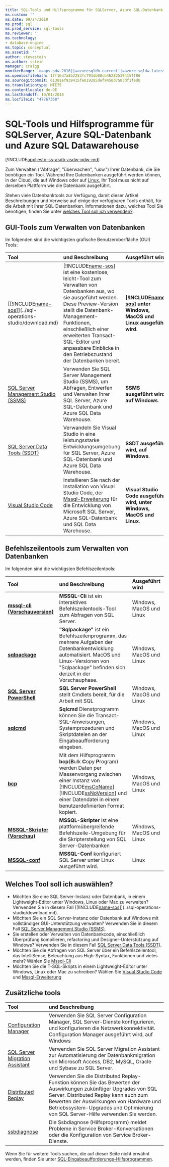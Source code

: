 ```yaml
---
title: SQL-Tools und Hilfsprogramme für SQLServer, Azure SQL-Datenbank und Azure SQL Datawarehouse | Microsoft-Dokumentation
ms.custom: ''
ms.date: 09/24/2018
ms.prod: sql
ms.prod_service: sql-tools
ms.reviewer: ''
ms.technology:
- database-engine
ms.topic: conceptual
ms.assetid: ''
author: stevestein
ms.author: sstein
manager: craigg
monikerRange: '>=aps-pdw-2016||=azuresqldb-current||=azure-sqldw-latest||>=sql-server-2016||=sqlallproducts-allversions||>=sql-server-linux-2017'
ms.openlocfilehash: 1ff16d7a8b2253fc793db00cb46282539415ff86
ms.sourcegitcommit: 61381ef939415fe019285def9450d7583df1fed0
ms.translationtype: MTE75
ms.contentlocale: de-DE
ms.lasthandoff: 10/01/2018
ms.locfileid: "47767368"
---
```

# <a name="sql-tools-and-utilities-for-sql-server-azure-sql-database-and-azure-sql-data-warehouse"></a>SQL-Tools und Hilfsprogramme für SQLServer, Azure SQL-Datenbank und Azure SQL Datawarehouse
[!INCLUDE[appliesto-ss-asdb-asdw-pdw-md](../includes/appliesto-ss-asdb-asdw-pdw-md.md)]

Zum Verwalten ("Abfrage", "überwachen", "usw.") Ihrer Datenbank, die Sie benötigen ein Tool. Während Ihre Datenbanken ausgeführt werden können, in der Cloud, die auf Windows oder auf [Linux](../linux/sql-server-linux-overview.md), Ihr Tool muss nicht auf derselben Plattform wie die Datenbank ausgeführt. 

Stehen viele Datenbanktools zur Verfügung, damit dieser Artikel Beschreibungen und Verweise auf einige der verfügbaren Tools enthält, für die Arbeit mit Ihrer SQL-Datenbanken. Informationen dazu, welches Tool Sie benötigen, finden Sie unter [welches Tool soll ich verwenden?](#which-tool-should-i-choose).


## <a name="gui-tools-to-manage-databases"></a>GUI-Tools zum Verwalten von Datenbanken  

Im folgenden sind die wichtigsten grafische Benutzeroberfläche (GUI) Tools:

| Tool | und Beschreibung | Ausgeführt wird |
|:--|:--|:--|
| [[!INCLUDE[name-sos](../includes/name-sos.md)]](../sql-operations-studio/download.md) | [!INCLUDE[name-sos](../includes/name-sos-short.md)] ist eine kostenlose, leicht-Tool zum Verwalten von Datenbanken aus, wo sie ausgeführt werden. Diese Preview-Version stellt die Datenbank-Management-Funktionen, einschließlich einer erweiterten Transact-SQL-Editor und anpassbare Einblicke in den Betriebszustand der Datenbanken bereit. | **[!INCLUDE[name-sos](../includes/name-sos-short.md)] unter Windows, MacOS und Linux ausgeführt wird**.|
| [SQL Server Management Studio (SSMS)](../ssms/download-sql-server-management-studio-ssms.md) | Verwenden Sie SQL Server Management Studio (SSMS), um Abfragen, Entwerfen und Verwalten Ihrer SQL Server, Azure SQL-Datenbank und Azure SQL Data Warehouse. | **SSMS ausgeführt wird, auf Windows**.|
| [SQL Server Data Tools (SSDT)](../ssdt/download-sql-server-data-tools-ssdt.md) | Verwandeln Sie Visual Studio in eine leistungsstarke Entwicklungsumgebung für SQL Server, Azure SQL-Datenbank und Azure SQL Data Warehouse.| **SSDT ausgeführt wird, auf Windows**.|
| [Visual Studio Code](https://code.visualstudio.com/)| Installieren Sie nach der Installation von Visual Studio Code, der [Mssql-Erweiterung](https://marketplace.visualstudio.com/items?itemName=ms-mssql.mssql) für die Entwicklung von Microsoft SQL Server, Azure SQL-Datenbank und SQL Data Warehouse.| **Visual Studio Code ausgeführt wird, unter Windows, MacOS und Linux**.|


## <a name="command-line-tools-to-manage-databases"></a>Befehlszeilentools zum Verwalten von Datenbanken

Im folgenden sind die wichtigsten Befehlszeilentools:

| Tool | und Beschreibung | Ausgeführt wird |
|:--|:--|:--|
|[**mssql-cli (Vorschauversion)**](mssql-cli.md)|**MSSQL-Cli** ist ein interaktives Befehlszeilentools-Tool zum Abfragen von SQL Server. | Windows, MacOS und Linux|
| [**sqlpackage**](sqlpackage.md) |**"Sqlpackage"** ist ein Befehlszeilenprogramm, das mehrere Aufgaben der Datenbankentwicklung automatisiert. MacOS und Linux-Versionen von "Sqlpackage" befinden sich derzeit in der Vorschauphase. | Windows, MacOS und Linux|
|[**SQL Server PowerShell**](../powershell/sql-server-powershell.md)| **SQL Server PowerShell** stellt Cmdlets bereit, für die Arbeit mit SQL| Windows, MacOS und Linux|
| [**sqlcmd**](sqlcmd-utility.md) |**Sqlcmd** Dienstprogramm können Sie die Transact-SQL-Anweisungen, Systemprozeduren und Skriptdateien an der Eingabeaufforderung eingeben. | Windows, MacOS und Linux|
|[**bcp**](../2014/tools/bcp-utility.md)|Mit dem Hilfsprogramm **bcp**(**B**ulk **C**opy **P**rogram) werden Daten per Massenvorgang zwischen einer Instanz von [!INCLUDE[msCoName](../includes/msconame-md.md)] [!INCLUDE[ssNoVersion](../includes/ssnoversion-md.md)] und einer Datendatei in einem benutzerdefinierten Format kopiert.|Windows, MacOS und Linux|
|[**MSSQL-Skripter (Vorschau)**](https://github.com/Microsoft/mssql-scripter)|**MSSQL-Skripter** ist eine plattformübergreifende Befehlszeile-Umgebung für die Skripterstellung von SQL Server-Datenbanken|Windows, MacOS und Linux|
|[**MSSQL-conf**](../linux/sql-server-linux-configure-mssql-conf.md)|**MSSQL-Conf** konfiguriert SQL Server unter Linux ausgeführt wird.|Linux|



## <a name="which-tool-should-i-choose"></a>Welches Tool soll ich auswählen?

- Möchten Sie eine SQL Server-Instanz oder Datenbank, in einem Lightweight-Editor unter Windows, Linux oder Mac zu verwalten? Verwenden Sie in diesem Fall [[!INCLUDE[name-sos](../includes/name-sos.md)]](../sql-operations-studio/download.md).
- Möchten Sie ein SQL Server-Instanz oder Datenbank auf Windows mit vollständiger GUI-Unterstützung verwalten? Verwenden Sie in diesem Fall [SQL Server Management Studio (SSMS)](../ssms/download-sql-server-management-studio-ssms.md).
- Sie erstellen oder Verwalten von Datenbankcode, einschließlich Überprüfung kompilieren, refactoring und Designer-Unterstützung auf Windows? Verwenden Sie in diesem Fall [SQL Server Data Tools (SSDT)](../ssdt/download-sql-server-data-tools-ssdt.md).
- Möchten Sie die Abfragen von SQL Server über ein Befehlszeilentool, das IntelliSense, Beleuchtung aus High-Syntax, Funktionen und vieles mehr? Wählen Sie [Mssql-Cli](mssql-cli.md)
- Möchten Sie die T-SQL-Skripts in einem Lightweight-Editor unter Windows, Linux oder Mac zu schreiben? Wählen Sie [Visual Studio Code](https://code.visualstudio.com/) und [Mssql-Erweiterung](https://marketplace.visualstudio.com/items?itemName=ms-mssql.mssql)



## <a name="additional-tools"></a>Zusätzliche tools

| Tool | und Beschreibung |
|:--|:--|
| [Configuration Manager](../tools/configuration-manager/sql-server-configuration-manager-help.md) | Verwenden Sie SQL Server Configuration Manager, SQL Server-Dienste konfigurieren, und konfigurieren die Netzwerkkonnektivität. Configuration Manager ausgeführt wird, auf Windows|
| [SQL Server Migration Assistant](../ssma/sql-server-migration-assistant.md) | Verwenden Sie SQL Server Migration Assistant zur Automatisierung der Datenbankmigration von Microsoft Access, DB2, MySQL, Oracle und Sybase zu SQL Server.|
| [Distributed Replay](../tools/distributed-replay/install-distributed-replay-overview.md) | Verwenden Sie die Distributed Replay-Funktion können Sie das Bewerten der Auswirkungen zukünftiger Upgrades von SQL Server. Distributed Replay kann auch zum Bewerten der Auswirkungen von Hardware und Betriebssystem-Upgrades und Optimierung von SQL Server-Hilfe verwenden Sie werden. |
| [ssbdiagnose](../tools/ssbdiagnose/ssbdiagnose-utility-service-broker.md) | Die Ssbdiagnose (Hilfsprogramm) meldet Probleme in Service Broker-Konversationen oder die Konfiguration von Service Broker-Dienste. |

Wenn Sie für weitere Tools suchen, die auf dieser Seite nicht erwähnt werden, finden Sie unter [SQL-Eingabeaufforderungs-Hilfsprogrammen](command-prompt-utility-reference-database-engine.md).

